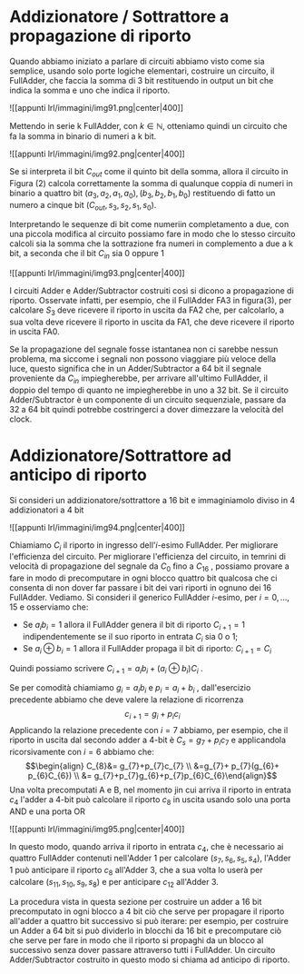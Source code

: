 # Addizionatore / Sottrattore a propagazione di riporto

Quando abbiamo iniziato a parlare di circuiti abbiamo visto come sia semplice, usando solo porte logiche elementari, costruire un circuito, il FullAdder, che faccia la somma di 3 bit restituendo in output  un bit che indica la somma e uno che indica il riporto.

![[appunti lrl/immagini/img91.png|center|400]]

Mettendo in serie k FullAdder, con $k \in \mathbb N$, otteniamo quindi un circuito che fa la somma in binario di numeri a k bit.

![[appunti lrl/immagini/img92.png|center|400]]

Se si interpreta il bit $C_{out}$ come il quinto bit della somma, allora il circuito in Figura (2) calcola correttamente la somma di qualunque coppia di numeri in binario a quattro bit $(a_{3},a_{2},a_{1},a_{0}), (b_{3},b_{2},b_{1},b_{0})$ restituendo di fatto un numero a cinque bit  $(C_{out},s_{3},s_{2},s_{1},s_{0})$.

Interpretando le sequenze di bit come numeriin completamento a due, con una piccola modifica al circuito possiamo fare in modo che lo stesso circuito calcoli sia la somma che la sottrazione fra numeri in complemento a due a k bit, a seconda che il bit $C_{in}$ sia 0 oppure 1

![[appunti lrl/immagini/img93.png|center|400]]

I circuiti Adder e Adder/Subtractor costruiti così si dicono a propagazione di riporto.
Osservate infatti, per esempio, che il FullAdder FA3 in figura(3), per calcolare $S_{3}$ deve ricevere il riporto in uscita da FA2 che, per calcolarlo, a sua volta deve ricevere il riporto in uscita da FA1, che deve ricevere il riporto in uscita FA0.

Se la propagazione del segnale fosse istantanea non ci sarebbe nessun problema, ma siccome i segnali non possono viaggiare più veloce della luce, questo significa che in un Adder/Subtractor a 64 bit il segnale proveniente da $C_{in}$ impiegherebbe, per arrivare all'ultimo FullAdder, il doppio del tempo di quanto ne impiegherebbe in uno a 32 bit. 
Se il circuito Adder/Subtractor è un componente di un circuito sequenziale, passare da 32 a 64 bit quindi potrebbe costringerci a dover dimezzare la velocità del clock.

# Addizionatore/Sottrattore ad anticipo di riporto
Si consideri un addizionatore/sottrattore a 16 bit e immaginiamolo diviso in 4 addizionatori a 4 bit

![[appunti lrl/immagini/img94.png|center|400]]

Chiamiamo $C_i$ il riporto in ingresso dell'$i$-esimo FullAdder.
Per migliorare l'efficienza del circuito.
Per migliorare l'efficienza del circuito, in temrini di velocità di propagazione del segnale da $C_{0}$ fino a $C_{16}$ , possiamo provare a fare in modo di precomputare in ogni blocco quattro bit qualcosa che ci consenta di non dover far passare i bit dei vari riporti in ognuno dei 16 FullAdder. Vediamo.
Si consideri il generico FullAdder $i$-esimo, per $i=0,...,15$ e osserviamo che:
- Se $a_{i}b_{i}=1$ allora il FullAdder genera il bit di riporto $C_{i+1}=1$ indipendentemente se il suo riporto in entrata $C_{i}$ sia 0 o 1;
- Se $a_{i}\oplus b_{i}=1$ allora il FullAdder propaga il bit di riporto: $C_{i+1}=C_i$ 

Quindi possiamo scrivere $C_{i+1}=a_{i}b_{i}+(a_{i}\oplus b_{i})C_{i}$ .

Se per comodità chiamiamo $g_{i}= a_{i}b_{i}$ e $p_{i}= a_{i}+b_{i}$ , dall'esercizio precedente abbiamo che deve valere la relazione di ricorrenza $$c_{i+1}= g_{i}+p_{i}c_{i}$$
Applicando la relazione precedente con $i= 7$ abbiamo, per esempio, che il riporto in uscita dal secondo adder a 4-bit è $C_{s}= g_{7}+ p_{i}c_{7}$ e applicandola ricorsivamente con $i=6$
abbiamo che:$$\begin{align} C_{8}&= g_{7}+p_{7}c_{7} \\
&=g_{7}+ p_{7}(g_{6}+ p_{6}C_{6}) \\ 
&= g_{7}+p_{7}g_{6}+p_{7}p_{6}C_{6}\end{align}$$
Una volta precomputati A e B, nel momento jin cui arriva il riporto in entrata $c_{4}$ l'adder a 4-bit può calcolare il riporto $c_{8}$ in uscita usando solo una porta AND e una porta OR

![[appunti lrl/immagini/img95.png|center|400]]

In questo modo, quando arriva il riporto in entrata $c_{4}$, che è necessario ai quattro FullAdder contenuti nell'Adder 1 per calcolare $(s_{7},s_{6},s_{5},s_{4})$, l'Adder 1 può anticipare il riporto $c_{8}$ all'Adder 3, che a sua volta lo userà per calcolare $(s_{11},s_{10},s_{9},s_{8})$ e per anticipare $c_{12}$ all'Adder 3.

La procedura vista in questa sezione per costruire un adder a 16 bit precomputato in ogni blocco a 4 bit ciò che serve per propagare il riporto all'adder a quattro bit successivo si può iterare: per esempio, per costruire un Adder a 64 bit si può dividerlo in blocchi da 16 bit e precomputare ciò che serve  per fare in modo che il riporto si propaghi da un blocco al successivo senza dover passare attraverso tutti i FullAdder. Un circuito Adder/Subtractor costruito in questo modo si chiama ad anticipo di riporto.